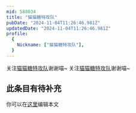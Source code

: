 ```yaml
---
mid: 588034
title: "猫猫糖特攻队"
pubDate: "2024-11-04T11:26:46.981Z"
updatedDate: "2024-11-04T11:26:46.981Z"
profile:
  {
    Nickname: ["猫猫糖特攻队"],
  }
---
```


关注[猫猫糖特攻队](https://space.bilibili.com/588034)谢谢喵~ 关注[猫猫糖特攻队](https://space.bilibili.com/588034)谢谢喵~

## 此条目有待补充
你可以在[这里](https://github.com/Yuhanawa/VTuber.ICU/edit/master/src/content/v/猫猫糖特攻队/index.md)编辑本文
